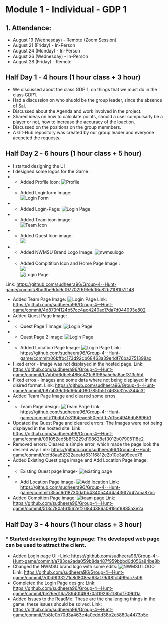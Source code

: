 # Module 1 - Individual - GDP 1 <br>
## 1. Attendance:
* August 19 (Wednesday) - Remote (Zoom Session)
* August 21 (Friday) - In-Person 
* August 24 (Monday) - In-Person
* August 26 (Wednesday) - In-Person
* August 28 (Friday) - Remote

## Half Day 1 - 4 hours (1 hour class + 3 hour) 
* We discussed about the class GDP 1, on things that we must do in the class GDP1.
* Had a discussion on who shuold be the group leader, since the absence of Sai.
* Discussed about the Agenda and work involved in the project.
* Shared ideas on how to calculate points, should a user compulsarly be a player or not, how to increase the accuracy of the loaction.
* Discussed on the positions on the group memnbers.
* A Git-Hub repository was created by our group leader and everyone accpeted the requests.

## Half Day 2 -  6 hours (1 hour class + 5 hour)
* I started designing the UI 
* I designed some logos for the Game :
* * Added Profile Icon:
![Profile](https://raw.githubusercontent.com/sudheera96/Group-4--Hunt-game/master/folder/profile.png)
* * Added Loginform Image: <br>
![Login Form](https://raw.githubusercontent.com/sudheera96/Group-4--Hunt-game/master/folder/loginform.png)
* * Added Login-Page:
![Login Page](https://raw.githubusercontent.com/sudheera96/Group-4--Hunt-game/master/folder/loginpage.png)
* * Added Team icon image: <br>
![Team Icon](https://raw.githubusercontent.com/sudheera96/Group-4--Hunt-game/master/folder/team%20icon.png)
* * Added Quest Icon image: <br>
![](https://raw.githubusercontent.com/sudheera96/Group-4--Hunt-game/master/folder/quest.png)
* * Added NWMSU Brand Logo Image:
![nwmsulogo](https://raw.githubusercontent.com/sudheera96/Group-4--Hunt-game/master/folder/northwest-missouri-state-bearcats-logo.png)
* * Added Compitition Icon and Home Page Image : <br>
![](https://raw.githubusercontent.com/sudheera96/Group-4--Hunt-game/master/folder/com.png) <br>
![Login Page](https://raw.githubusercontent.com/sudheera96/Group-4--Hunt-game/master/folder/2nd%20.png) <br>

Link: https://github.com/sudheera96/Group-4--Hunt-game/commit/8bd3be9dc9cf97702f6956c16c82b21f8107f148
* Added Team Page Image:
![Login Page](https://raw.githubusercontent.com/sudheera96/Group-4--Hunt-game/master/folder/teampage.png)
Link: https://github.com/sudheera96/Group-4--Hunt-game/commit/4d873f4124b57cc4ac4240ac17da7d044093e802
* Added Quest Page Image:
* * Quest Page 1 Image:
![Login Page](https://raw.githubusercontent.com/sudheera96/Group-4--Hunt-game/master/folder/Questpage1.png)
* * Quest Page 2 Image:
![Login Page](https://raw.githubusercontent.com/sudheera96/Group-4--Hunt-game/master/folder/Quest2.png)
* * Added Location Page Image:
![Login Page](https://raw.githubusercontent.com/sudheera96/Group-4--Hunt-game/master/folder/Quest2.png)
Link: https://github.com/sudheera96/Group-4--Hunt-game/commit/06bffbc173d92cb68463a39e4df76ba2751398ac
* Fixed error - Image was not displayed in the hosted page.
Link: https://github.com/sudheera96/Group-4--Hunt-game/commit/b7ab0d6dbe5486e421c8f985a5e5a6aef313c5bf
* Fixed erros - Images and some data where not being displayed in the disired format.
Link: https://github.com/sudheera96/Group-4--Hunt-game/commit/b87ab39c16d66c4080785fb5f7463b32ea344c3f
* Added Team Page Image and cleared some erros
* * Team Page design:
![Team Page](https://raw.githubusercontent.com/sudheera96/Group-4--Hunt-game/master/folder/teampage.png)
Link: https://github.com/sudheera96/Group-4--Hunt-game/commit/01bdbf7c8164eae550eddfb7d15e4946db8696b1
* Updated the Quest Page and cleared errors: The Images were not being displayed in the hosted site.
Link: https://github.com/sudheera96/Group-4--Hunt-game/commit/091052ed5b8f3229d198628ef3012b07905118e2
* Removed errors: Cleared a simple error, which made the page look the desired way.
Link: https://github.com/sudheera96/Group-4--Hunt-game/commit/dcfd8aa52322aeafd63116812e2b10e3a99eee76
* Added Existing Quest page image and Add Location Page image:
* * Existing Quest page Image-
![existing page](https://raw.githubusercontent.com/sudheera96/Group-4--Hunt-game/master/folder/Quest2.png)
* * Add Location Page image-
![Add location](https://raw.githubusercontent.com/sudheera96/Group-4--Hunt-game/master/folder/addlocartioninquest.png)
Link: https://github.com/sudheera96/Group-4--Hunt-game/commit/35ac6d18730dabb4340544d4a436f7d42a5a87bc
* Added Compition Page image:
![team page](https://raw.githubusercontent.com/sudheera96/Group-4--Hunt-game/master/folder/teampage.png)
Link: https://github.com/sudheera96/Group-4--Hunt-game/commit/513c780af61562ef2684d386a0919af9885a3e2a

## Half Day 3 - 4 hours (1 hour class + 3 hour) 
### * Started developing the login page: The developed web page can be used to attract the client.
* Added Login page UI :
Link: https://github.com/sudheera96/Group-4--Hunt-game/commit/a783ce2ada059b8da487f959bbbd0d056a84be8b
* Changed the NWMSU brand logo with some edits: 
![NWMSU LOGO](https://raw.githubusercontent.com/sudheera96/Group-4--Hunt-game/master/folder/northwest-missouri-state-bearcats-logo.png)
Link: https://github.com/sudheera96/Group-4--Hunt-game/commit/7d0d9f33271c8d808ea63af79df8fcf499dc7506
* Completed the Login Page design:
Link: https://github.com/sudheera96/Group-4--Hunt-game/commit/be26ed16a78940f49970a119265118bdf709b11a
* Added Issues to the ReadMe: These are the challenging things in the game, these issues should be solved.
Link: https://github.com/sudheera96/Group-4--Hunt-game/commit/7b8fe0b70d3a463e4a0cddd38b2e5860a4473b5e

